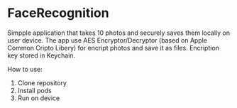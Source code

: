 # FaceRecognition

Simpple application that takes 10 photos and securely saves them locally on user device. The app use AES Encryptor/Decryptor (based on Apple Common Cripto Libery) for encript photos and save it as files. Encription key stored in Keychain.

How to use:
1. Clone repository
2. Install pods
3. Run on device
